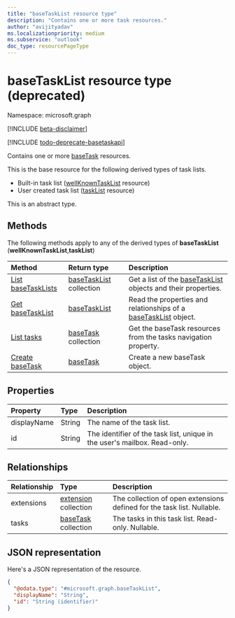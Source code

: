 ```yaml
---
title: "baseTaskList resource type"
description: "Contains one or more task resources."
author: "avijityadav"
ms.localizationpriority: medium
ms.subservice: "outlook"
doc_type: resourcePageType
---
```


# baseTaskList resource type (deprecated)

Namespace: microsoft.graph

[!INCLUDE [beta-disclaimer](../../includes/beta-disclaimer.md)]

[!INCLUDE [todo-deprecate-basetaskapi](../includes/todo-deprecate-basetaskapi.md)]

Contains one or more [baseTask](./basetask.md) resources.

This is the base resource for the following derived types of task lists.
* Built-in task list ([wellKnownTaskList](../resources/wellknowntasklist.md) resource)
* User created task list ([taskList](../resources/tasklist.md) resource) 

This is an abstract type.

## Methods
The following methods apply to any of the derived types of **baseTaskList** (**wellKnownTaskList**,**taskList**)

|Method|Return type|Description|
|:---|:---|:---|
|[List baseTaskLists](../api/tasks-list-lists.md)|[baseTaskList](../resources/basetasklist.md) collection|Get a list of the [baseTaskList](../resources/basetasklist.md) objects and their properties.|
|[Get baseTaskList](../api/basetasklist-get.md)|[baseTaskList](../resources/basetasklist.md)|Read the properties and relationships of a [baseTaskList](../resources/basetasklist.md) object.|
|[List tasks](../api/basetasklist-list-tasks.md)|[baseTask](../resources/basetask.md) collection|Get the baseTask resources from the tasks navigation property.|
|[Create baseTask](../api/basetasklist-post-tasks.md)|[baseTask](../resources/basetask.md)|Create a new baseTask object.|

## Properties
|Property|Type|Description|
|:---|:---|:---|
|displayName|String|The name of the task list.|
|id|String|The identifier of the task list, unique in the user's mailbox. Read-only.|

## Relationships
|Relationship|Type|Description|
|:---|:---|:---|
|extensions|[extension](../resources/extension.md) collection|The collection of open extensions defined for the task list. Nullable.|
|tasks|[baseTask](../resources/basetask.md) collection|The tasks in this task list. Read-only. Nullable.|

## JSON representation
Here's a JSON representation of the resource.
<!-- {
  "blockType": "resource",
  "keyProperty": "id",
  "@odata.type": "microsoft.graph.baseTaskList",
  "openType": false
}
-->
``` json
{
  "@odata.type": "#microsoft.graph.baseTaskList",
  "displayName": "String",
  "id": "String (identifier)"
}
```

